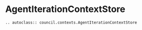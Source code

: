 # AgentIterationContextStore

```{eval-rst}
.. autoclass:: council.contexts.AgentIterationContextStore
```
